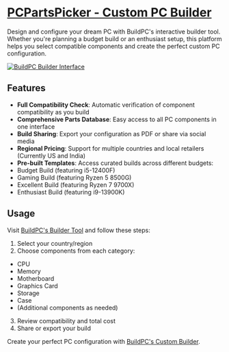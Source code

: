 # [PCPartsPicker - Custom PC Builder](https://buildpc.net/builder/)
Design and configure your dream PC with BuildPC's interactive builder tool. Whether you're planning a budget build or an enthusiast setup, this platform helps you select compatible components and create the perfect custom PC configuration.

[![BuildPC Builder Interface](https://i.imgur.com/98LmPqZ.png)](https://buildpc.net/ "BuildPC Builder Interface")

## Features
- **Full Compatibility Check**: Automatic verification of component compatibility as you build
- **Comprehensive Parts Database**: Easy access to all PC components in one interface  
- **Build Sharing**: Export your configuration as PDF or share via social media
- **Regional Pricing**: Support for multiple countries and local retailers (Currently US and India)
- **Pre-built Templates**: Access curated builds across different budgets:
 - Budget Build (featuring i5-12400F)
 - Gaming Build (featuring Ryzen 5 8500G) 
 - Excellent Build (featuring Ryzen 7 9700X)
 - Enthusiast Build (featuring i9-13900K)

## Usage
Visit [BuildPC's Builder Tool](https://buildpc.net/builder/) and follow these steps:

1. Select your country/region
2. Choose components from each category:
  - CPU
  - Memory
  - Motherboard  
  - Graphics Card
  - Storage
  - Case
  - (Additional components as needed)
3. Review compatibility and total cost
4. Share or export your build

Create your perfect PC configuration with [BuildPC's Custom Builder](https://buildpc.net/).

